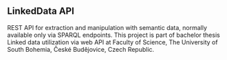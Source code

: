 <article><h1>LinkedData API</h1>
<p>REST API for extraction and manipulation with semantic data, normally available only via SPARQL endpoints.
This project is part of bachelor thesis Linked data utilization via web API at Faculty of Science, The University of South Bohemia, České Budějovice, Czech Republic.</p>
</article>
